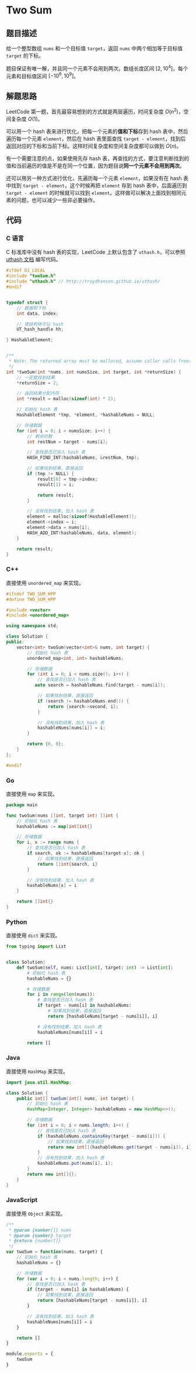 # Two Sum
## 题目描述
给一个整型数组 `nums` 和一个目标值 `target`，返回 `nums` 中两个相加等于目标值 `target` 的下标。

题目保证有唯一解，并且同一个元素不会用到两次。数组长度区间 $[2, 10^4]$，每个元素和目标值区间 $[-10^9, 10^9]$。

## 解题思路
LeetCode 第一题，首先最容易想到的方式就是两层遍历，时间复杂度 $O(n^2)$，空间复杂度 $O(1)$。

可以用一个 hash 表来进行优化，把每一个元素的**值和下标**存到 hash 表中，然后遍历每一个元素 `element`，然后在 hash 表里面查找 `target - element`，找到后返回对应的下标和当前下标。这样时间复杂度和空间复杂度都可以做到 $O(n)$。

有一个需要注意的点，如果使用先存 hash 表，再查找的方式，要注意判断找到的值和当前遍历的值是不是在同一个位置，因为题目说**同一个元素不会用到两次**。

还可以用另一种方式进行优化，先遍历每一个元素 `element`，如果没有在 hash 表中找到 `target - element`，这个时候再把 `element` 存到 hash 表中，后面遍历到 `target - element` 的时候就可以找到 `element`。这样做可以解决上面找到相同元素的问题，也可以减少一些非必要操作。

## 代码
### C 语言
C 标准库中没有 hash 表的实现，LeetCode 上默认包含了 `uthash.h`，可以参照 [uthash 文档](https://troydhanson.github.io/uthash/) 编写代码。

```c
#ifdef OJ_LOCAL
#include "twoSum.h"
#include "uthash.h" // http://troydhanson.github.io/uthash/
#endif


typedef struct {
    // 数据和下标
    int data, index;

    // 使结构体可以 hash
    UT_hash_handle hh;

} HashableElement;


/**
 * Note: The returned array must be malloced, assume caller calls free().
 */
int *twoSum(int *nums, int numsSize, int target, int *returnSize) {
    // 一定能找到结果
    *returnSize = 2;

    // 返回结果分配内存
    int *result = malloc(sizeof(int) * 2);

    // 初始化 hash 表
    HashableElement *tmp, *element, *hashableNums = NULL;

    // 存储数据
    for (int i = 0; i < numsSize; i++) {
        // 剩余的数
        int restNum = target - nums[i];

        // 查找是否已加入 hash 表
        HASH_FIND_INT(hashableNums, &restNum, tmp);

        // 如果找到结果，直接返回
        if (tmp != NULL) {
            result[0] = tmp->index;
            result[1] = i;

            return result;
        }

        // 没有找到结果，加入 hash 表
        element = malloc(sizeof(HashableElement));
        element->index = i;
        element->data = nums[i];
        HASH_ADD_INT(hashableNums, data, element);
    }

    return result;
}
```
### C++
直接使用 `unordered_map` 来实现。

```cpp
#ifndef TWO_SUM_HPP
#define TWO_SUM_HPP

#include <vector>
#include <unordered_map>

using namespace std;

class Solution {
public:
    vector<int> twoSum(vector<int>& nums, int target) {
        // 初始化 hash 表
        unordered_map<int, int> hashableNums;

        // 存储数据
        for (int i = 0; i < nums.size(); i++) {
            // 查找是否已加入 hash 表
           auto search = hashableNums.find(target - nums[i]);

            // 如果找到结果，直接返回
            if (search != hashableNums.end()) {
                return {search->second, i};
            }

            // 没有找到结果，加入 hash 表
            hashableNums[nums[i]] = i;
        }

        return {0, 0};
    }
};

#endif
```
### Go
直接使用 `map` 来实现。

```go
package main

func twoSum(nums []int, target int) []int {
	// 初始化 hash 表
	hashableNums := map[int]int{}

	// 存储数据
	for i, x := range nums {
		// 查找是否已加入 hash 表
		if search, ok := hashableNums[target-x]; ok {
			// 如果找到结果，直接返回
			return []int{search, i}
		}

		// 没有找到结果，加入 hash 表
		hashableNums[x] = i
	}

	return []int{}
}
```
### Python
直接使用 `dict` 来实现。

```python
from typing import List


class Solution:
    def twoSum(self, nums: List[int], target: int) -> List[int]:
        # 初始化 hash 表
        hashableNums = {}

        # 存储数据
        for i in range(len(nums)):
            # 查找是否已加入 hash 表
            if target - nums[i] in hashableNums:
                # 如果找到结果，直接返回
                return [hashableNums[target - nums[i]], i]

            # 没有找到结果，加入 hash 表
            hashableNums[nums[i]] = i

        return []
```
### Java
直接使用 `HashMap` 来实现。

```java
import java.util.HashMap;

class Solution {
    public int[] twoSum(int[] nums, int target) {
        // 初始化 hash 表
        HashMap<Integer, Integer> hashableNums = new HashMap<>();

        // 存储数据
        for (int i = 0; i < nums.length; i++) {
            // 查找是否已加入 hash 表
            if (hashableNums.containsKey(target - nums[i])) {
                // 如果找到结果，直接返回
                return new int[]{hashableNums.get(target - nums[i]), i};
            }
            // 没有找到结果，加入 hash 表
            hashableNums.put(nums[i], i);
        }
        return new int[]{};
    }
}
```
### JavaScript
直接使用 `Object` 来实现。

```js
/**
 * @param {number[]} nums
 * @param {number} target
 * @return {number[]}
 */
var twoSum = function(nums, target) {
    // 初始化 hash 表
    hashableNums = {}

    // 存储数据
    for (var i = 0; i < nums.length; i++) {
        // 查找是否已加入 hash 表
        if (target - nums[i] in hashableNums) {
            // 如果找到结果，直接返回
            return [hashableNums[target - nums[i]], i]
        }

        // 没有找到结果，加入 hash 表
        hashableNums[nums[i]] = i
    }

    return []
}

module.exports = {
    twoSum
}
```
